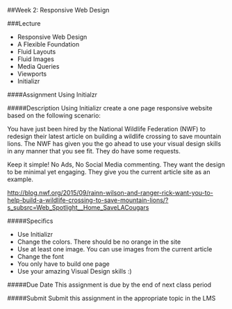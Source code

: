 ##Week 2: Responsive Web Design

###Lecture

-	Responsive Web Design
-	A Flexible Foundation
-	Fluid Layouts
-	Fluid Images
-	Media Queries
-	Viewports
-	Initializr  

####Assignment Using Initialzr

#####Description
Using Initializr create a one page responsive website based on the following scenario:

You have just been hired by the National Wildlife Federation (NWF) to redesign their latest article on
building a wildlife crossing to save mountain lions. The NWF has given you the go ahead to use your
visual design skills in any manner that you see fit.  They do have some requests.

Keep it simple! No Ads, No Social Media commenting.  They want the design to be minimal yet engaging.  They give 
you the current article site as an example.

http://blog.nwf.org/2015/09/rainn-wilson-and-ranger-rick-want-you-to-help-build-a-wildlife-crossing-to-save-mountain-lions/?s_subsrc=Web_Spotlight__Home_SaveLACougars


#####Specifics
-	Use Initializr
-	Change the colors.  There should be no orange in the site
-	Use at least one image.  You can use images from the current article
-	Change the font
-	You only have to build one page
-	Use your amazing Visual Design skills :)

#####Due Date
This assignment is due by the end of next class period

#####Submit
Submit this assignment in the appropriate topic in the LMS 

